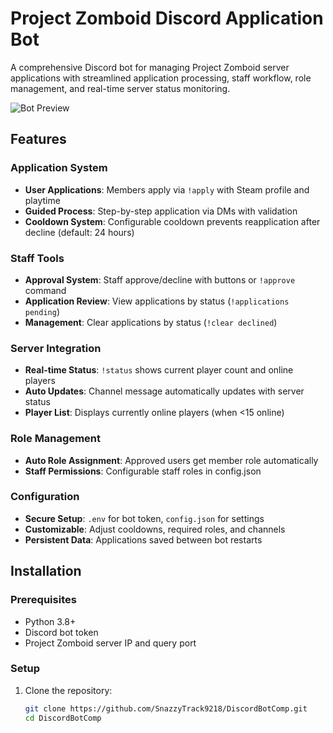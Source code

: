 # Project Zomboid Discord Application Bot

A comprehensive Discord bot for managing Project Zomboid server applications with streamlined application processing, staff workflow, role management, and real-time server status monitoring.

![Bot Preview](https://via.placeholder.com/800x400?text=Project+Zomboid+Discord+Bot+Preview)

## Features

### Application System
- **User Applications**: Members apply via `!apply` with Steam profile and playtime
- **Guided Process**: Step-by-step application via DMs with validation
- **Cooldown System**: Configurable cooldown prevents reapplication after decline (default: 24 hours)

### Staff Tools
- **Approval System**: Staff approve/decline with buttons or `!approve` command
- **Application Review**: View applications by status (`!applications pending`)
- **Management**: Clear applications by status (`!clear declined`)

### Server Integration
- **Real-time Status**: `!status` shows current player count and online players
- **Auto Updates**: Channel message automatically updates with server status
- **Player List**: Displays currently online players (when <15 online)

### Role Management
- **Auto Role Assignment**: Approved users get member role automatically
- **Staff Permissions**: Configurable staff roles in config.json

### Configuration
- **Secure Setup**: `.env` for bot token, `config.json` for settings
- **Customizable**: Adjust cooldowns, required roles, and channels
- **Persistent Data**: Applications saved between bot restarts

## Installation

### Prerequisites
- Python 3.8+
- Discord bot token
- Project Zomboid server IP and query port

### Setup
1. Clone the repository:
   ```bash
   git clone https://github.com/SnazzyTrack9218/DiscordBotComp.git
   cd DiscordBotComp
